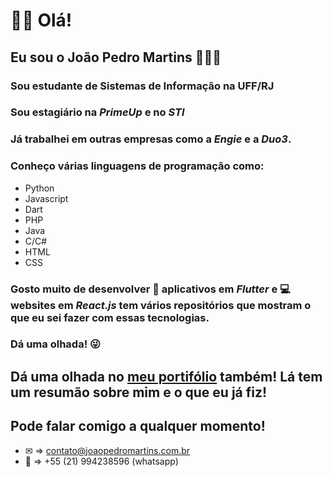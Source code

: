 # 👋🏼 Olá!

## Eu sou o João Pedro Martins 🙋🏻‍♂️
### Sou estudante de Sistemas de Informação na UFF/RJ
### Sou estagiário na *PrimeUp* e no *STI*

### Já trabalhei em outras empresas como a *Engie* e a *Duo3*.



### Conheço várias linguagens de programação como:
- Python
- Javascript
- Dart
- PHP
- Java
- C/C#
- HTML
- CSS



### Gosto muito de desenvolver 📱 aplicativos em *Flutter* e 💻 websites em *React.js* tem vários repositórios que mostram o que eu sei fazer com essas tecnologias.
### Dá uma olhada! 😜



## Dá uma olhada no [meu portifólio](https://www.joaopedromartins.com.br) também! Lá tem um resumão sobre mim e o que eu já fiz!



## Pode falar comigo a qualquer momento!
- ✉ => contato@joaopedromartins.com.br
- 📱 => +55 (21) 994238596 (whatsapp)

